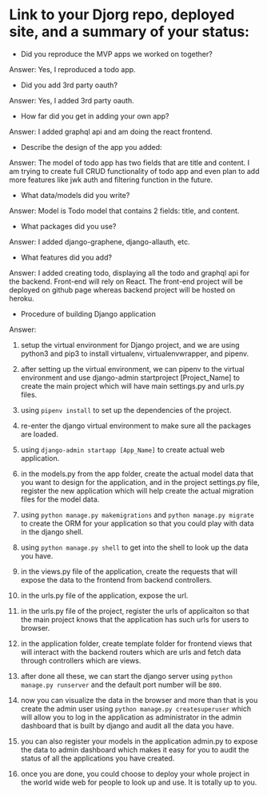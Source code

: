 # Link to your Djorg repo, deployed site, and a summary of your status:

* Did you reproduce the MVP apps we worked on together?

Answer: Yes, I reproduced a todo app.

* Did you add 3rd party oauth?

Answer: Yes, I added 3rd party oauth.

* How far did you get in adding your own app?

Answer: I added graphql api and am doing the react frontend.

* Describe the design of the app you added:

Answer: The model of todo app has two fields that are title and content. I am trying to create full CRUD functionality of todo app and even plan to add more features like jwk auth and filtering function in the future.

* What data/models did you write?

Answer: Model is Todo model that contains 2 fields: title, and content.

* What packages did you use?

Answer: I added django-graphene, django-allauth, etc.

* What features did you add?

Answer: I added creating todo, displaying all the todo and graphql api for the backend. Front-end will rely on React. The front-end project will be deployed on github page whereas backend project will be hosted on heroku.

* Procedure of building Django application

Answer:

1.  setup the virtual environment for Django project, and we are using python3 and pip3 to install virtualenv, virtualenvwrapper, and pipenv.

2.  after setting up the virtual environment, we can pipenv to the virtual environment and use django-admin startproject [Project_Name] to create the main project which will have main settings.py and urls.py files.

3.  using `pipenv install` to set up the dependencies of the project.

4.  re-enter the django virtual environment to make sure all the packages are loaded.

5.  using `django-admin startapp [App_Name]` to create actual web application.

6.  in the models.py from the app folder, create the actual model data that you want to design for the application, and in the project settings.py file, register the new application which will help create the actual migration files for the model data.

7.  using `python manage.py makemigrations` and `python manage.py migrate` to create the ORM for your application so that you could play with data in the django shell.

8.  using `python manage.py shell` to get into the shell to look up the data you have.

9.  in the views.py file of the application, create the requests that will expose the data to the frontend from backend controllers.

10. in the urls.py file of the application, expose the url.

11. in the urls.py file of the project, register the urls of applicaiton so that the main project knows that the application has such urls for users to browser.

12. in the application folder, create template folder for frontend views that will interact with the backend routers which are urls and fetch data through controllers which are views.

13. after done all these, we can start the django server using `python manage.py runserver` and the default port number will be `800`.

14. now you can visualize the data in the browser and more than that is you create the admin user using `python manage.py createsuperuser` which will allow you to log in the application as administrator in the admin dashboard that is built by django and audit all the data you have.

15. you can also register your models in the application admin.py to expose the data to admin dashboard which makes it easy for you to audit the status of all the applications you have created.

16. once you are done, you could choose to deploy your whole project in the world wide web for people to look up and use. It is totally up to you.
